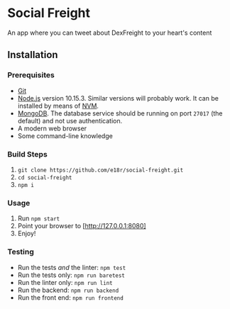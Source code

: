 # Social Freight #
An app where you can tweet about DexFreight to your heart's content

## Installation ##

### Prerequisites ###
* [Git](https://git-scm.com)
* [Node.js](https://nodejs.org) version 10.15.3. Similar versions will probably work. It can be installed by means of [NVM](https://github.com/nvm-sh/nvm).
* [MongoDB](http://mongodb.com/). The database service should be running on port `27017` (the default) and not use authentication.
* A modern web browser
* Some command-line knowledge

### Build Steps ###
1. `git clone https://github.com/e18r/social-freight.git`
2. `cd social-freight`
3. `npm i`

### Usage ###
1. Run `npm start`
2. Point your browser to [http://127.0.0.1:8080]
3. Enjoy!

### Testing ###
* Run the tests *and* the linter: `npm test`
* Run the tests only: `npm run baretest`
* Run the linter only: `npm run lint`
* Run the backend: `npm run backend`
* Run the front end: `npm run frontend`
